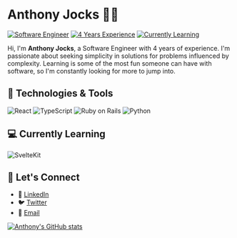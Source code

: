 # Anthony Jocks :man_technologist:

[![Software Engineer](https://img.shields.io/badge/Software%20Engineer-blue)](https://github.com/AnthonyJocks) [![4 Years Experience](https://img.shields.io/badge/Experience-4%20Years-brightgreen)](https://github.com/AnthonyJocks) [![Currently Learning](https://img.shields.io/badge/Learning-SvelteKit-orange)](https://github.com/AnthonyJocks)

Hi, I'm **Anthony Jocks**, a Software Engineer with 4 years of experience. I'm passionate about seeking simplicity in solutions for problems influenced by complexity. Learning is some of the most fun someone can have with software, so I'm constantly looking for more to jump into.

## :toolbox: Technologies & Tools

![React](https://img.shields.io/badge/-React-61DAFB?logo=React&logoColor=white&style=for-the-badge) ![TypeScript](https://img.shields.io/badge/-TypeScript-007ACC?logo=TypeScript&logoColor=white&style=for-the-badge) ![Ruby on Rails](https://img.shields.io/badge/-Ruby%20on%20Rails-CC0000?logo=Ruby%20on%20Rails&logoColor=white&style=for-the-badge) ![Python](https://img.shields.io/badge/-Python-3776AB?logo=Python&logoColor=white&style=for-the-badge)

## :computer: Currently Learning

![SvelteKit](https://img.shields.io/badge/-SvelteKit-FF3E00?logo=Svelte&logoColor=white&style=for-the-badge)

## :handshake: Let's Connect

- :briefcase: [LinkedIn](https://www.linkedin.com/in/antjocks/)
- :bird: [Twitter](https://twitter.com/antjocks)
- :email: [Email](mailto:ajocks@hey.com)

[![Anthony's GitHub stats](https://github-readme-stats.vercel.app/api?username=antjocks)](https://github.com/anuraghazra/github-readme-stats)
